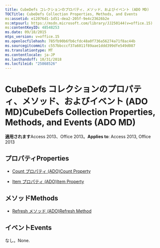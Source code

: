 ```yaml
---
title: CubeDefs コレクションのプロパティ、メソッド、およびイベント (ADO MD)
TOCTitle: CubeDefs Collection Properties, Methods, and Events
ms:assetid: e12076d1-1d51-dea2-205f-9e4c23626b2e
ms:mtpsurl: https://msdn.microsoft.com/library/JJ250144(v=office.15)
ms:contentKeyID: 48548253
ms.date: 09/18/2015
mtps_version: v=office.15
ms.openlocfilehash: 785fb90b6fb6cfdc48a0f736a56274a71f8ac44b
ms.sourcegitcommit: c557bbcccf37a6011f89aae1ddd399dfe549d087
ms.translationtype: MT
ms.contentlocale: ja-JP
ms.lasthandoff: 10/31/2018
ms.locfileid: "25868526"
---
```

# <a name="cubedefs-collection-properties-methods-and-events-ado-md"></a><span data-ttu-id="e0a68-102">CubeDefs コレクションのプロパティ、メソッド、およびイベント (ADO MD)</span><span class="sxs-lookup"><span data-stu-id="e0a68-102">CubeDefs Collection Properties, Methods, and Events (ADO MD)</span></span>

<span data-ttu-id="e0a68-103">**適用されます**Access 2013、Office 2013。</span><span class="sxs-lookup"><span data-stu-id="e0a68-103">**Applies to**: Access 2013, Office 2013</span></span>

## <a name="properties"></a><span data-ttu-id="e0a68-104">プロパティ</span><span class="sxs-lookup"><span data-stu-id="e0a68-104">Properties</span></span>

- [<span data-ttu-id="e0a68-105">Count プロパティ (ADO)</span><span class="sxs-lookup"><span data-stu-id="e0a68-105">Count Property</span></span>](count-property-ado.md)

- [<span data-ttu-id="e0a68-106">Item プロパティ (ADO)</span><span class="sxs-lookup"><span data-stu-id="e0a68-106">Item Property</span></span>](item-property-ado.md)

## <a name="methods"></a><span data-ttu-id="e0a68-107">メソッド</span><span class="sxs-lookup"><span data-stu-id="e0a68-107">Methods</span></span>

- [<span data-ttu-id="e0a68-108">Refresh メソッド (ADO)</span><span class="sxs-lookup"><span data-stu-id="e0a68-108">Refresh Method</span></span>](refresh-method-ado.md)

## <a name="events"></a><span data-ttu-id="e0a68-109">イベント</span><span class="sxs-lookup"><span data-stu-id="e0a68-109">Events</span></span>

<span data-ttu-id="e0a68-110">なし。</span><span class="sxs-lookup"><span data-stu-id="e0a68-110">None.</span></span>

